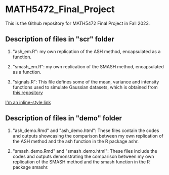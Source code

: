 # MATH5472_Final_Project
This is the Github repository for MATH5472 Final Project in Fall 2023.

## Description of files in "scr" folder 
1. "ash_em.R": my own replication of the ASH method, encapsulated as a function.

2. "smash_em.R": my own replication of the SMASH method, encapsulated as a function.

3. "signals.R": This file defines some of the mean, variance and intensity functions used to simulate Gaussian datasets, which is obtained from [this repository]([https://stephenslab.github.io/smash-paper/index.html](https://github.com/stephenslab/smash-paper))

[I'm an inline-style link](https://www.google.com)

## Description of files in "demo" folder 
1. "ash_demo.Rmd" and "ash_demo.html": These files contain the codes and outputs showcasing the comparison between my own replication of the ASH method and the ash function in the R package ashr.

2. "smash_demo.Rmd" and "smash_demo.html": These files include the codes and outputs demonstrating the comparison between my own replication of the SMASH method and the smash function in the R package smashr.
